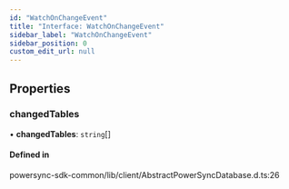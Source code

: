 ```yaml
---
id: "WatchOnChangeEvent"
title: "Interface: WatchOnChangeEvent"
sidebar_label: "WatchOnChangeEvent"
sidebar_position: 0
custom_edit_url: null
---
```


## Properties

### changedTables

• **changedTables**: `string`[]

#### Defined in

powersync-sdk-common/lib/client/AbstractPowerSyncDatabase.d.ts:26

